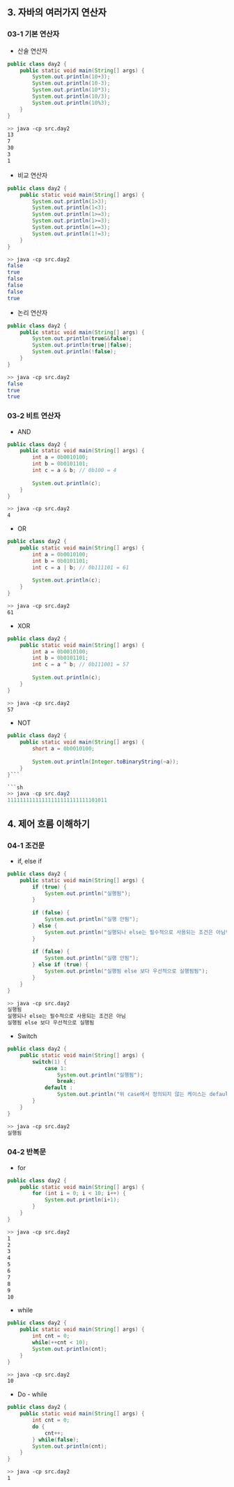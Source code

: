 
## 3. 자바의 여러가지 연산자
### 03-1 기본 연산자
- 산술 연산자
```java
public class day2 {
    public static void main(String[] args) {
        System.out.println(10+3);
        System.out.println(10-3);
        System.out.println(10*3);
        System.out.println(10/3);
        System.out.println(10%3);
    }
}
```

```sh
>> java -cp src.day2
13
7
30
3
1
```
- 비교 연산자
```java
public class day2 {
    public static void main(String[] args) {
        System.out.println(1>3);
        System.out.println(1<3);
        System.out.println(1>=3);
        System.out.println(1>=3);
        System.out.println(1==3);
        System.out.println(1!=3);
    }
}
```

```bash
>> java -cp src.day2
false
true
false
false
false
true
```

- 논리 연산자
```java
public class day2 {
    public static void main(String[] args) {
        System.out.println(true&&false);
        System.out.println(true||false);
        System.out.println(!false);
    }
}
```

```sh
>> java -cp src.day2
false
true
true
```

### 03-2 비트 연산자
- AND
```java
public class day2 {
    public static void main(String[] args) {
        int a = 0b0010100;
        int b = 0b0101101;
        int c = a & b; // 0b100 = 4
        
        System.out.println(c);
    }
}
```

```sh
>> java -cp src.day2
4
```

- OR
```java
public class day2 {
    public static void main(String[] args) {
        int a = 0b0010100;
        int b = 0b0101101;
        int c = a | b; // 0b111101 = 61
        
        System.out.println(c);
    }
}
```

```sh
>> java -cp src.day2
61
```

- XOR
```java
public class day2 {
    public static void main(String[] args) {
        int a = 0b0010100;
        int b = 0b0101101;
        int c = a ^ b; // 0b111001 = 57
        
        System.out.println(c);
    }
}
```

```sh
>> java -cp src.day2
57
```

- NOT
```java
public class day2 {
    public static void main(String[] args) {
        short a = 0b0010100;
  
        System.out.println(Integer.toBinaryString(~a));
    }
}```

```sh
>> java -cp src.day2
11111111111111111111111111101011
```

## 4. 제어 흐름 이해하기
### 04-1 조건문
- if, else if
```java
public class day2 {
    public static void main(String[] args) {
	    if (true) {
            System.out.println("실행됨");
        }
  
        if (false) {
            System.out.println("실행 안됨");
        } else {
            System.out.println("실행되나 else는 필수적으로 사용되는 조건은 아님님");
        }
  
        if (false) {
            System.out.println("실행 안됨");
        } else if (true) {
            System.out.println("실행됨 else 보다 우선적으로 실행됨됨");
        }
    }
}
```

```sh
>> java -cp src.day2
실행됨
실행되나 else는 필수적으로 사용되는 조건은 아님
실행됨 else 보다 우선적으로 실행됨
```

- Switch
```java
public class day2 {
    public static void main(String[] args) {
        switch(1) {
            case 1:
                System.out.println("실행됨");
                break;
            default :
                System.out.println("위 case에서 정의되지 않는 케이스는 default로 실행");
        }
    }
}
```

```sh
>> java -cp src.day2
실행됨
```

### 04-2 반복문
- for
```java
public class day2 {
    public static void main(String[] args) {
	    for (int i = 0; i < 10; i++) {
            System.out.println(i+1);
        }
    }
}
```

```sh
>> java -cp src.day2
1
2
3
4
5
6
7
8
9
10
```

- while
```java
public class day2 {
    public static void main(String[] args) {
		int cnt = 0;
        while(++cnt < 10);
        System.out.println(cnt);
	}
}
```

```sh
>> java -cp src.day2
10
```

- Do - while
```java
public class day2 {
    public static void main(String[] args) {
	    int cnt = 0;
        do {
            cnt++;
        } while(false);
        System.out.println(cnt);
    }
}
```

```sh
>> java -cp src.day2
1
```